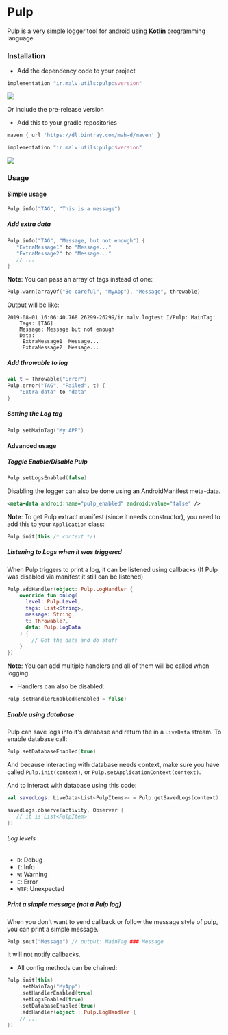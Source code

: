 # Pulp
Pulp is a very simple logger tool for android using **Kotlin** programming language.


### Installation

* Add the dependency code to your project

```groovy
implementation "ir.malv.utils:pulp:$version"
```
<img src="https://img.shields.io/github/release/mahdi-malv/pulp"></img>

Or include the pre-release version

* Add this to your gradle repositories
```groovy
maven { url 'https://dl.bintray.com/mah-d/maven' }
```

```groovy
implementation "ir.malv.utils:pulp:$version"
```
<img src="https://img.shields.io/github/release-pre/mahdi-malv/pulp"></img>


### Usage

#### Simple usage

```kotlin
Pulp.info("TAG", "This is a message")
```

##### Add extra data

```kotlin
Pulp.info("TAG", "Message, but not enough") {
   "ExtraMessage1" to "Message..."
   "ExtraMessage2" to "Message..."
   // ...
}
```

**Note**: You can pass an array of tags instead of one:
```kotlin
Pulp.warn(arrayOf("Be careful", "MyApp"), "Message", throwable)
```

Output will be like:
```
2019-08-01 16:06:40.768 26299-26299/ir.malv.logtest I/Pulp: MainTag:
    Tags: [TAG]
    Message: Message but not enough
    Data:
     ExtraMessage1  Message...
     ExtraMessage2  Message...
```

##### Add throwable to log

```kotlin
val t = Throwable("Error")
Pulp.error("TAG", "Failed", t) {
    "Extra data" to "data"
}
```

##### Setting the Log tag

```kotlin
Pulp.setMainTag("My APP")
```

#### Advanced usage

##### Toggle Enable/Disable Pulp

```kotlin
Pulp.setLogsEnabled(false)
```

Disabling the logger can also be done using an AndroidManifest meta-data.

```xml
<meta-data android:name="pulp_enabled" android:value="false" />
```
**Note**: To get Pulp extract manifest (since it needs constructor), you need to add this to your `Application` class:

```kotlin
Pulp.init(this /* context */)
```

##### Listening to Logs when it was triggered

When Pulp triggers to print a log, it can be listened using callbacks (If Pulp was disabled via manifest it still can be listened)

```kotlin
Pulp.addHandler(object: Pulp.LogHandler {
    override fun onLog(
      level: Pulp.Level,
      tags: List<String>,
      message: String,
      t: Throwable?,
      data: Pulp.LogData
    ) {
        // Get the data and do stuff
    }
})
```

**Note**: You can add multiple handlers and all of them will be called when logging.
* Handlers can also be disabled:

```kotlin
Pulp.setHandlerEnabled(enabled = false)
```

##### Enable using database

Pulp can save logs into it's database and return the in a `LiveData` stream.
To enable database call:

```kotlin
Pulp.setDatabaseEnabled(true)
```

And because interacting with database needs context, make sure you have called `Pulp.init(context)`, or `Pulp.setApplicationContext(context)`.

And to interact with database using this code:

```kotlin
val savedLogs: LiveData<List<PulpItems>> = Pulp.getSavedLogs(context)

savedLogs.observe(activity, Observer {
   // it is List<PulpItem>
})
```

###### Log levels
* `D`: Debug
* `I`: Info
* `W`: Warning
* `E`: Error
* `WTF`: Unexpected

##### Print a simple message (not a Pulp log)
When you don't want to send callback or follow the message style of pulp, you can print a simple message.

```kotlin
Pulp.sout("Message") // output: MainTag ### Message
```
It will not notify callbacks.


* All config methods can be chained:

```kotlin
Pulp.init(this)
    .setMainTag("MyApp")
    .setHandlerEnabled(true)
    .setLogsEnabled(true)
    .setDatabaseEnabled(true)
    .addHandler(object : Pulp.LogHandler {
    // ...
})
```
